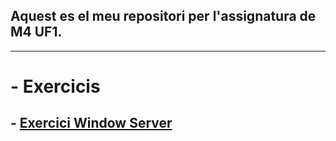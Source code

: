 ## Aquest es el meu repositori per l'assignatura de M4 UF1. 
-----------------------------------------------------------------------------------------
# - Exercicis
## - [Exercici Window Server](WindowServer.pdf)
